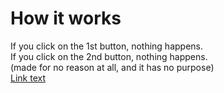 # How it works
If you click on the 1st button, nothing happens.
<br>
If you click on the 2nd button, nothing happens.
<br>
(made for no reason at all, and it has no purpose)
<br>
[Link text](buttons.htm)
